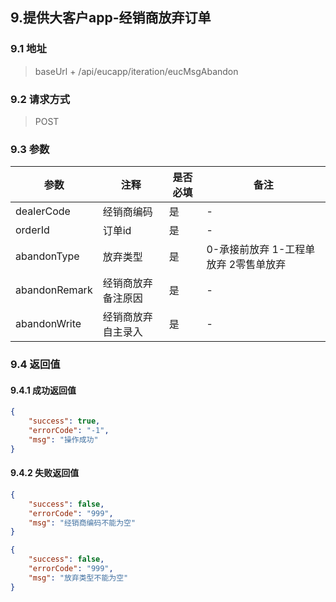## 9.提供大客户app-经销商放弃订单

### 9.1 地址
>  baseUrl + /api/eucapp/iteration/eucMsgAbandon

### 9.2 请求方式
> POST

### 9.3 参数

|  参数   | 注释  |是否必填  |备注  |
|  ----  | ----  |----  |----  |
| dealerCode  | 经销商编码 | 是 |- |
| orderId  | 订单id| 是 |- |
| abandonType  | 放弃类型 | 是 |0-承接前放弃 1-工程单放弃 2零售单放弃 |
| abandonRemark  | 经销商放弃备注原因 | 是 |- |
| abandonWrite  | 经销商放弃自主录入 | 是 |- |


### 9.4 返回值

#### 9.4.1  成功返回值
```json
{
    "success": true,
    "errorCode": "-1",
    "msg": "操作成功"
}
```

#### 9.4.2  失败返回值

```json
{
    "success": false,
    "errorCode": "999",
    "msg": "经销商编码不能为空"
}
```

```json
{
    "success": false,
    "errorCode": "999",
    "msg": "放弃类型不能为空"
}
```